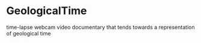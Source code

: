 # GeologicalTime
time-lapse webcam video documentary that tends towards a representation of geological time
